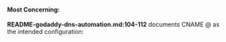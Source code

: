 #### Most Concerning:
**README-godaddy-dns-automation.md:104-112** documents CNAME @ as the intended configuration:
```json
